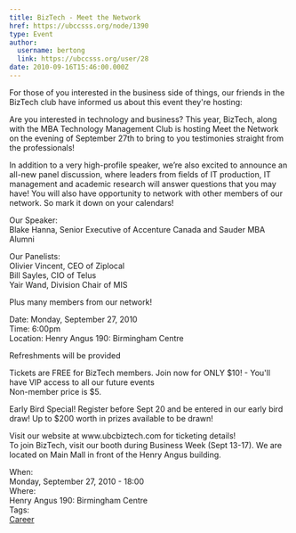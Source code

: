 ```yaml
---
title: BizTech - Meet the Network 
href: https://ubccsss.org/node/1390
type: Event
author:
  username: bertong
  link: https://ubccsss.org/user/28
date: 2010-09-16T15:46:00.000Z
---
```


<div class="field field-name-body field-type-text-with-summary field-label-hidden"><div class="field-items"><div class="field-item even"><p>For those of you interested in the business side of things, our friends in the BizTech club have informed us about this event they&apos;re hosting:</p>
<p>Are you interested in technology and business? This year, BizTech, along with the MBA Technology Management Club is hosting Meet the Network on the evening of September 27th to bring to you testimonies straight from the professionals!</p>
<p>In addition to a very high-profile speaker, we&#x2019;re also excited to announce an all-new panel discussion, where leaders from fields of IT production, IT management and academic research will answer questions that you may have! You will also have opportunity to network with other members of our network.  So mark it down on your calendars! </p>
<p>Our Speaker:<br>
Blake Hanna, Senior Executive of Accenture Canada and Sauder MBA Alumni </p>
<p>Our Panelists:<br>
Olivier Vincent, CEO of  Ziplocal<br>
Bill Sayles, CIO of Telus<br>
Yair Wand, Division Chair of MIS</p>
<p>Plus many members from our network!</p>
<p>Date: Monday, September 27, 2010<br>
Time: 6:00pm<br>
Location: Henry Angus 190: Birmingham Centre</p>
<p>Refreshments will be provided </p>
<p>Tickets are FREE for BizTech members.  Join now for ONLY $10!  - You&apos;ll have VIP access to all our future events<br>
Non-member price is $5.  </p>
<p>Early Bird Special! Register before Sept 20 and be entered in our early bird draw!  Up to $200 worth in prizes available to be drawn!</p>
<p>Visit our website at www.ubcbiztech.com for ticketing details!<br>
To join BizTech, visit our booth during Business Week (Sept 13-17).  We are located on Main Mall in front of the Henry Angus building. </p>
</div></div></div><div class="field field-name-field-dates field-type-datetime field-label-above"><div class="field-label">When:&#xA0;</div><div class="field-items"><div class="field-item even"><span class="date-display-single">Monday, September 27, 2010 - 18:00</span></div></div></div><div class="field field-name-field-location field-type-text field-label-above"><div class="field-label">Where:&#xA0;</div><div class="field-items"><div class="field-item even">Henry Angus 190: Birmingham Centre</div></div></div>    <footer>
    <div class="field field-name-field-tags field-type-taxonomy-term-reference field-label-above"><div class="field-label">Tags:&#xA0;</div><div class="field-items"><div class="field-item even"><a href="/career">Career</a></div></div></div>      </footer>
